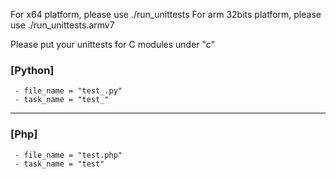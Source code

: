 For x64 platform, please use ./run_unittests
For arm 32bits platform, please use ./run_unittests.armv7

Please put your unittests for C modules under "c"

### [Python]
```Defintion
 - file_name = "test_.py"
 - task_name = "test_"
```

----

### [Php]
```Defintion
 - file_name = "test.php"
 - task_name = "test"
```
